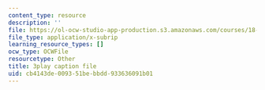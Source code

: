 ```yaml
---
content_type: resource
description: ''
file: https://ol-ocw-studio-app-production.s3.amazonaws.com/courses/18-03sc-differential-equations-fall-2011/cb4143de009351bebbdd933636091b01_vP-oRQqmeg4.vtt
file_type: application/x-subrip
learning_resource_types: []
ocw_type: OCWFile
resourcetype: Other
title: 3play caption file
uid: cb4143de-0093-51be-bbdd-933636091b01
---
```

